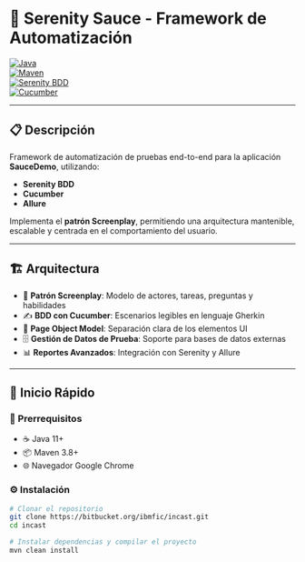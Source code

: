 # 🚀 Serenity Sauce - Framework de Automatización  
[![Java](https://img.shields.io/badge/Java-11-orange.svg)](https://www.oracle.com/java/)  
[![Maven](https://img.shields.io/badge/Maven-3.8+-blue.svg)](https://maven.apache.org/)  
[![Serenity BDD](https://img.shields.io/badge/Serenity%20BDD-3.9.8-green.svg)](https://serenity-bdd.github.io/)  
[![Cucumber](https://img.shields.io/badge/Cucumber-7.14.0-brightgreen.svg)](https://cucumber.io/)  

---

## 📋 Descripción

Framework de automatización de pruebas end-to-end para la aplicación **SauceDemo**, utilizando:

- **Serenity BDD**
- **Cucumber**
- **Allure**

Implementa el **patrón Screenplay**, permitiendo una arquitectura mantenible, escalable y centrada en el comportamiento del usuario.

---

## 🏗️ Arquitectura

- 🧠 **Patrón Screenplay**: Modelo de actores, tareas, preguntas y habilidades  
- ✍️ **BDD con Cucumber**: Escenarios legibles en lenguaje Gherkin  
- 🧱 **Page Object Model**: Separación clara de los elementos UI  
- 🗄️ **Gestión de Datos de Prueba**: Soporte para bases de datos externas  
- 📊 **Reportes Avanzados**: Integración con Serenity y Allure  

---

## 🚀 Inicio Rápido

### 🔧 Prerrequisitos

- ☕ Java 11+
- 📦 Maven 3.8+
- 🌐 Navegador Google Chrome

### ⚙️ Instalación

```bash
# Clonar el repositorio
git clone https://bitbucket.org/ibmfic/incast.git
cd incast

# Instalar dependencias y compilar el proyecto
mvn clean install
